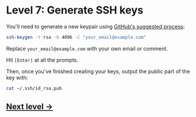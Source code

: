 # Level 7: Generate SSH keys

You'll need to generate a new keypair using [GitHub's suggested process](https://help.github.com/en/articles/generating-a-new-ssh-key-and-adding-it-to-the-ssh-agent):

```bash
ssh-keygen -t rsa -b 4096 -C "your_email@example.com"
```

Replace `your_email@example.com` with your own email or comment.

Hit `[Enter]` at all the prompts.

Then, once you've finished creating your keys, output the public part of the key with:

```bash
cat ~/.ssh/id_rsa.pub
```

## [Next level →](08-add-ssh-github.md)
